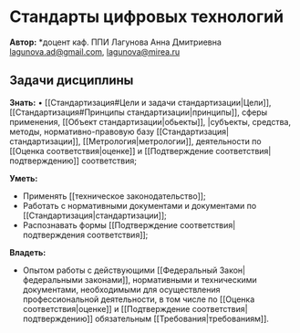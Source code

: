 # Стандарты цифровых технологий

**Автор:** *доцент каф. ППИ Лагунова Анна Дмитриевна lagunova.ad@gmail.com, lagunova@mirea.ru


## Задачи дисциплины

**Знать:**
• [[Стандартизация#Цели и задачи стандартизации|Цели]], [[Стандартизация#Принципы стандартизации|принципы]], сферы применения, [[Объект стандартизации|обьекты]], |субъекты, средства, методы, нормативно-правовую базу [[Стандартизация|стандартизации]], [[Метрология|метрологии]], деятельности по [[Оценка соответствия|оценке]] и [[Подтверждение соответствия|подтверждению]] соответствия;

**Уметь:**
-   Применять [[техническое законодательство]];
-   Работать с нормативными документами и документами по [[Стандартизация|стандартизации]];
-   Распознавать формы [[Подтверждение соответствия|подтверждения соответствия]];

**Владеть:**
* Опытом работы с действующими [[Федеральный Закон|федеральными законами]], нормативными и техническими документами, необходимыми для осуществления профессиональной деятельности, в том числе по [[Оценка соответствия|оценке]] и [[Подтверждение соответствия|подтверждению]] обязательным [[Требования|требованиям]].
